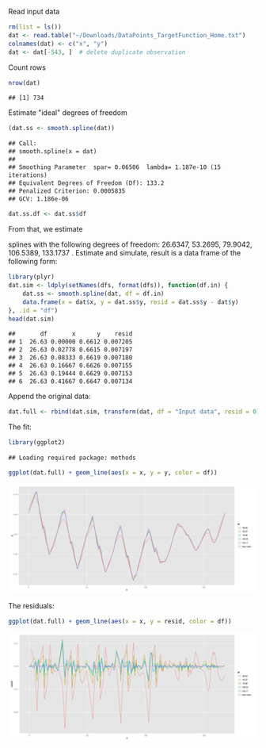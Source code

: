 



Read input data


```r
rm(list = ls())
dat <- read.table("~/Downloads/DataPoints_TargetFunction_Home.txt")
colnames(dat) <- c("x", "y")
dat <- dat[-543, ]  # delete duplicate observation
```


Count rows


```r
nrow(dat)
```

```
## [1] 734
```


Estimate "ideal" degrees of freedom


```r
(dat.ss <- smooth.spline(dat))
```

```
## Call:
## smooth.spline(x = dat)
## 
## Smoothing Parameter  spar= 0.06506  lambda= 1.187e-10 (15 iterations)
## Equivalent Degrees of Freedom (Df): 133.2
## Penalized Criterion: 0.0005835
## GCV: 1.186e-06
```

```r
dat.ss.df <- dat.ss$df
```


From that, we estimate

splines with the following degrees of freedom:
26.6347, 53.2695, 79.9042, 106.5389, 133.1737
. Estimate and simulate, result is a data frame of the following form:


```r
library(plyr)
dat.sim <- ldply(setNames(dfs, format(dfs)), function(df.in) {
    dat.ss <- smooth.spline(dat, df = df.in)
    data.frame(x = dat$x, y = dat.ss$y, resid = dat.ss$y - dat$y)
}, .id = "df")
head(dat.sim)
```

```
##       df       x      y    resid
## 1  26.63 0.00000 0.6612 0.007205
## 2  26.63 0.02778 0.6615 0.007197
## 3  26.63 0.08333 0.6619 0.007180
## 4  26.63 0.16667 0.6626 0.007155
## 5  26.63 0.19444 0.6629 0.007153
## 6  26.63 0.41667 0.6647 0.007134
```


Append the original data:


```r
dat.full <- rbind(dat.sim, transform(dat, df = "Input data", resid = 0))
```


The fit:


```r
library(ggplot2)
```

```
## Loading required package: methods
```

```r
ggplot(dat.full) + geom_line(aes(x = x, y = y, color = df))
```

![plot of chunk unnamed-chunk-7](figure/unnamed-chunk-7.png) 


The residuals:


```r
ggplot(dat.full) + geom_line(aes(x = x, y = resid, color = df))
```

![plot of chunk unnamed-chunk-8](figure/unnamed-chunk-8.png) 


